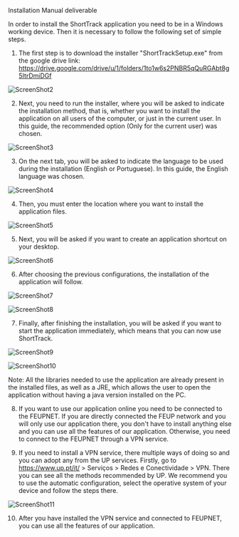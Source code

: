 Installation Manual deliverable

In order to install the ShortTrack application you need to be in a Windows working device. Then it is necessary to follow the following set of simple steps.

1. The first step is to download the installer "ShortTrackSetup.exe" from the google drive link:
https://drive.google.com/drive/u/1/folders/1to1w6s2PNBR5qQuRGAbt8g5ItrDmiDGf

![ScreenShot2](https://user-images.githubusercontent.com/87664889/233639234-dff3a1ab-9a05-48db-b37e-c89d83eac73a.png)


2. Next, you need to run the installer, where you will be asked to indicate the installation method, that is, whether you want to install the application on all users of the computer, or just in the current user.
In this guide, the recommended option (Only for the current user) was chosen.

![ScreenShot3](https://user-images.githubusercontent.com/87664889/233639338-8bb23ce0-ba67-48ef-8fd6-c38c2e959b03.png)

3. On the next tab, you will be asked to indicate the language to be used during the installation (English or Portuguese).
In this guide, the English language was chosen.

![ScreenShot4](https://user-images.githubusercontent.com/87664889/233639374-0c881251-e107-4948-a690-34561aef3e45.png)

4. Then, you must enter the location where you want to install the application files.

![ScreenShot5](https://user-images.githubusercontent.com/87664889/233639444-8a327d18-09a5-4b41-99cb-db6646fee2e8.png)

5. Next, you will be asked if you want to create an application shortcut on your desktop.

![ScreenShot6](https://user-images.githubusercontent.com/87664889/233639475-d06a2f69-c81f-473b-b2b6-c37a07911f72.png)

6. After choosing the previous configurations, the installation of the application will follow.

![ScreenShot7](https://user-images.githubusercontent.com/87664889/233639495-f37081c9-a701-4b8d-a6fc-34dc05e676a4.png)

![ScreenShot8](https://user-images.githubusercontent.com/87664889/233639516-aac5e360-6197-4da7-a69f-cab6f329a201.png)

7. Finally, after finishing the installation, you will be asked if you want to start the application immediately, which means that you can now use ShortTrack.

![ScreenShot9](https://user-images.githubusercontent.com/87664889/233639544-e48aef6e-6261-41cb-b2d7-7469cb9c33fa.png)

![ScreenShot10](https://user-images.githubusercontent.com/87664889/233639571-f3b9e4c0-6d29-4840-b39a-5e75a0d0d196.png)

Note: All the libraries needed to use the application are already present in the installed files, as well as a JRE, which allows the user to open the application without having a java version installed on the PC.

8. If you want to use our application online you need to be connected to the FEUPNET. If you are directly connected the FEUP network and you will only use our application there, you don't have to install anything else and you can use all the features of our application. Otherwise, you need to connect to the FEUPNET through a VPN service.

9. If you need to install a VPN service, there multiple ways of doing so and you can adopt any from the UP services. Firstly, go to https://www.up.pt/it/ > Serviços > Redes e Conectividade > VPN. There you can see all the methods recommended by UP. We recommend you to use the automatic configuration, select the operative system of your device and follow the steps there.

![ScreenShot11](https://user-images.githubusercontent.com/87664889/233639599-001cb25a-c319-4de5-93a2-cb5d7284a5ab.png)

10. After you have installed the VPN service and connected to FEUPNET, you can use all the features of our application.
